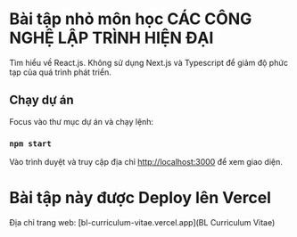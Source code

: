 # Bài tập nhỏ môn học CÁC CÔNG NGHỆ LẬP TRÌNH HIỆN ĐẠI

Tìm hiểu về React.js.
Không sử dụng Next.js và Typescript để giảm độ phức tạp của quá trình phát triển.

## Chạy dự án

Focus vào thư mục dự án và chạy lệnh:

### `npm start`

Vào trình duyệt và truy cập địa chỉ [http://localhost:3000](http://localhost:3000) để xem giao diện.

# Bài tập này được Deploy lên Vercel

Địa chỉ trang web: [bl-curriculum-vitae.vercel.app](BL Curriculum Vitae)
